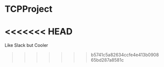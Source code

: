 # TCPProject
<<<<<<< HEAD
=======
Like Slack but Cooler
>>>>>>> b5741c5a82634ccfe4e413b090865bd287a8581c
